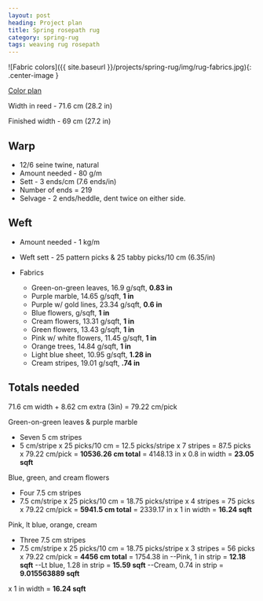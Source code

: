 ```yaml
---
layout: post
heading: Project plan
title: Spring rosepath rug
category: spring-rug
tags: weaving rug rosepath
---
```

![Fabric colors]({{ site.baseurl }}/projects/spring-rug/img/rug-fabrics.jpg){: .center-image }

<a href="spring-rug-plan.htm">Color plan</a>

Width in reed - 71.6 cm (28.2 in)

Finished width - 69 cm (27.2 in)

## Warp ##
* 12/6 seine twine, natural
* Amount needed - 80 g/m
* Sett - 3 ends/cm (7.6 ends/in)
* Number of ends = 219
* Selvage - 2 ends/heddle, dent twice on either side.


## Weft ##
* Amount needed - 1 kg/m
* Weft sett - 25 pattern picks & 25 tabby picks/10 cm (6.35/in)

* Fabrics
   - Green-on-green leaves, 16.9 g/sqft, **0.83 in**
   - Purple marble, 14.65 g/sqft, **1 in**
   - Purple w/ gold lines, 23.34 g/sqft, **0.6 in**
   - Blue flowers,  g/sqft, **1 in**
   - Cream flowers, 13.31 g/sqft, **1 in**
   - Green flowers, 13.43 g/sqft, **1 in**
   - Pink w/ white flowers, 11.45 g/sqft, **1 in**
   - Orange trees, 14.84 g/sqft, **1 in**
   - Light blue sheet, 10.95 g/sqft, **1.28 in**
   - Cream stripes, 19.01 g/sqft, **.74 in**

## Totals needed ##
71.6 cm width + 8.62 cm extra (3in) = 79.22 cm/pick

Green-on-green leaves & purple marble
- Seven 5 cm stripes
- 5 cm/stripe x 25 picks/10 cm = 12.5 picks/stripe x 7 stripes = 87.5 picks x 79.22 cm/pick = **10536.26 cm total** = 4148.13 in x 0.8 in width = **23.05 sqft**

Blue, green, and cream flowers
- Four 7.5 cm stripes
- 7.5 cm/stripe x 25 picks/10 cm = 18.75 picks/stripe x 4 stripes = 75 picks x 79.22 cm/pick = **5941.5 cm total** = 2339.17 in x 1 in width = **16.24 sqft**

Pink, lt blue, orange, cream
- Three 7.5 cm stripes
- 7.5 cm/stripe x 25 picks/10 cm = 18.75 picks/stripe x 3 stripes = 56 picks x 79.22 cm/pick = **4456 cm total** = 1754.38 in
--Pink, 1 in strip = **12.18 sqft**
--Lt blue, 1.28 in strip = **15.59 sqft**
--Cream, 0.74 in strip = **9.015563889 sqft**






x 1 in width = **16.24 sqft**



